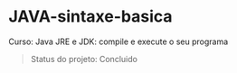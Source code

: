 # JAVA-sintaxe-basica
Curso: Java JRE e JDK: compile e execute o seu programa
>Status do projeto: Concluido
